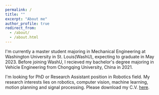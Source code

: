```yaml
---
permalink: /
title: ""
excerpt: "About me"
author_profile: true
redirect_from: 
  - /about/
  - /about.html
---
```


I'm currently a master student majoring in Mechanical Engineering at Washington University in St. Louis(WashU), expecting to graduate in May 2023. Before joining WashU, I recieved my bachelor's degree majoring in Vehicle Engineering from Chongqing University, China in 2021.

I'm looking for PhD or Research Assistant position in Robotics field. My research interests lies on robotics, computer vision, machine learning, motion planning and signal processing. Please download my C.V. [here](https://tianyouhu.github.io/files/CV.pdf).


